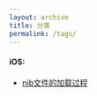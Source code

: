 ```yaml
---
layout: archive
title: 分类
permalink: /tags/
---
```


#### iOS:

* [nib文件的加载过程](/nib-load-process/)

